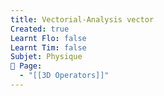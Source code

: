 ```yaml
---
title: Vectorial-Analysis vector
Created: true
Learnt Flo: false
Learnt Tim: false
Subjet: Physique
🏫 Page:
  - "[[3D Operators]]"
---
```

